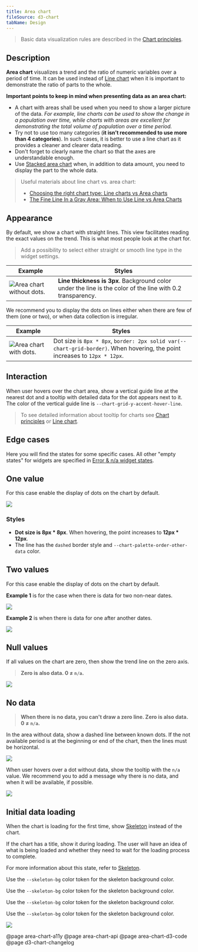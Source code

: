 ```yaml
---
title: Area chart
fileSource: d3-chart
tabName: Design
---
```


> Basic data visualization rules are described in the [Chart principles](/data-display/d3-chart).

## Description

**Area chart** visualizes a trend and the ratio of numeric variables over a period of time. It can be used instead of [Line chart](/data-display/line-chart/) when it is important to demonstrate the ratio of parts to the whole.

**Important points to keep in mind when presenting data as an area chart:**

- A chart with areas shall be used when you need to show a larger picture of the data. _For example, line charts can be used to show the change in a population over time, while charts with areas are excellent for demonstrating the total volume of population over a time period._
- Try not to use too many categories (**it isn’t recommended to use more than 4 categories**). In such cases, it is better to use a line chart as it provides a cleaner and clearer data reading.
- Don't forget to clearly name the chart so that the axes are understandable enough.
- Use [Stacked area chart](/data-display/stacked-area-chart/) when, in addition to data amount, you need to display the part to the whole data.

> Useful materials about line chart vs. area chart:
>
> - [Choosing the right chart type: Line charts vs Area charts](https://www.fusioncharts.com/blog/line-charts-vs-area-charts/)
> - [The Fine Line In a Gray Area: When to Use Line vs Area Charts](https://visual.ly/blog/line-vs-area-charts/)

## Appearance

By default, we show a chart with straight lines. This view facilitates reading the exact values on the trend. This is what most people look at the chart for.

> Add a possibility to select either straight or smooth line type in the widget settings.

| Example                                             | Styles                                                                                                     |
| --------------------------------------------------- | ---------------------------------------------------------------------------------------------------------- |
| ![Area chart without dots.](static/without-dots.png) | **Line thickness is 3px**. Background color under the line is the color of the line with 0.2 transparency. |

We recommend you to display the dots on lines either when there are few of them (one or two), or when data collection is irregular.

| Example                                  | Styles                                                                                                                      |
| ---------------------------------------- | --------------------------------------------------------------------------------------------------------------------------- |
| ![Area chart with dots.](static/dots.png) | Dot size is `8px * 8px`, `border: 2px solid var(--chart-grid-border)`. When hovering, the point increases to `12px * 12px`. |

## Interaction

When user hovers over the chart area, show a vertical guide line at the nearest dot and a tooltip with detailed data for the dot appears next to it. The color of the vertical guide line is `--chart-grid-y-accent-hover-line`.

> To see detailed information about tooltip for charts see [Chart principles](/data-display/d3-chart/#tooltip) or [Line chart](/data-display/line-chart/).

## Edge cases

Here you will find the states for some specific cases. All other "empty states" for widgets are specified in [Error & n/a widget states](/components/widget-empty/).

## One value

For this case enable the display of dots on the chart by default.

![](static/one-dot-area-chart.png)

### Styles

- **Dot size is 8px \* 8px**. When hovering, the point increases to **12px \* 12px**.
- The line has the `dashed` border style and `--chart-palette-order-other-data` color.

## Two values

For this case enable the display of dots on the chart by default.

**Example 1** is for the case when there is data for two non-near dates.

![](static/two-dots1-area-chart.png)

**Example 2** is when there is data for one after another dates.

![](static/two-dots2.png)

## Null values

If all values on the chart are zero, then show the trend line on the zero axis.

> **Zero is also data. 0 ≠ `n/a`.**

![](static/null-area-chart.png)

## No data

> **When there is no data, you can't draw a zero line. Zero is also data. 0 ≠ `n/a`.**

In the area without data, show a dashed line between known dots. If the not available period is at the beginning or end of the chart, then the lines must be horizontal.

![](static/partially-trash.png)

When user hovers over a dot without data, show the tooltip with the `n/a` value. We recommend you to add a message why there is no data, and when it will be available, if possible.

![](static/partially.png)

## Initial data loading

When the chart is loading for the first time, show [Skeleton](/components/skeleton/) instead of the chart.

If the chart has a title, show it during loading. The user will have an idea of what is being loaded and whether they need to wait for the loading process to complete.

For more information about this state, refer to [Skeleton](/components/skeleton/).

Use the `--skeleton-bg` color token for the skeleton background color.

Use the `--skeleton-bg` color token for the skeleton background color.

Use the `--skeleton-bg` color token for the skeleton background color.

Use the `--skeleton-bg` color token for the skeleton background color.

![](static/area-skeleton.png)

@page area-chart-a11y
@page area-chart-api
@page area-chart-d3-code
@page d3-chart-changelog
